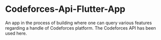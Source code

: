 # Codeforces-Api-Flutter-App
An app in the process of building where one can query various features regarding a handle of Codeforces platform. The Codeforces API has been used here.
